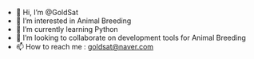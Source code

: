 - 👋 Hi, I’m @GoldSat
- 👀 I’m interested in Animal Breeding
- 🌱 I’m currently learning Python
- 💞️ I’m looking to collaborate on development tools for Animal Breeding
- 📫 How to reach me : goldsat@naver.com

<!---
GoldSat/GoldSat is a ✨ special ✨ repository because its `README.md` (this file) appears on your GitHub profile.
You can click the Preview link to take a look at your changes.
--->
